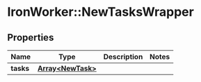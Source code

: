 # IronWorker::NewTasksWrapper

## Properties
Name | Type | Description | Notes
------------ | ------------- | ------------- | -------------
**tasks** | [**Array&lt;NewTask&gt;**](NewTask.md) |  | 


